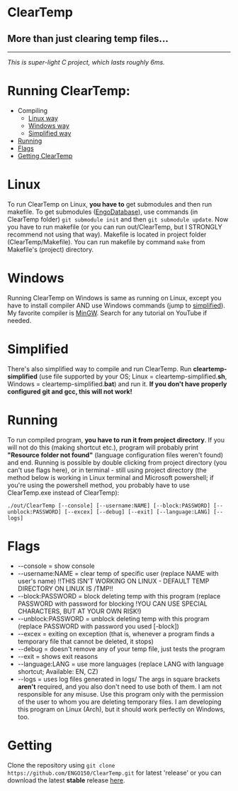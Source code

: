 # ClearTemp
More than just clearing temp files...
-
---

*This is super-light C project, which lasts roughly 6ms.*

# Running ClearTemp:
- Compiling
	- [Linux way](#Linux)
	- [Windows way](#Windows)
	- [Simplified way](#Simplified)
- [Running](#Running)
- [Flags](#Flags)
- [Getting ClearTemp](#Getting)

# Linux
To run ClearTemp on Linux, **you have to** get submodules and then run makefile. To get submodules ([EngoDatabase](https://github.com/ENGO150/EngoDatabase)), use commands (in ClearTemp folder) `git submodule init` and then `git submodule update`. Now you have to run makefile (or you can run out/ClearTemp, but I STRONGLY recommend not using that way). Makefile is located in project folder (ClearTemp/Makefile). You can run makefile by command `make` from Makefile's (project) directory.

# Windows
Running ClearTemp on Windows is same as running on Linux, except you have to install compiler AND use Windows commands (jump to [simplified](#Simplified)). My favorite compiler is [MinGW](https://sourceforge.net/projects/mingw/). Search for any tutorial on YouTube if needed.

# Simplified
There's also simplified way to compile and run ClearTemp. Run **cleartemp-simplified** (use file supported by your OS; Linux = cleartemp-simplified.**sh**, Windows = cleartemp-simplified.**bat**) and run it. **If you don't have properly configured git and gcc, this will not work!**

# Running
To run compiled program, **you have to run it from project directory**. If you will not do this (making shortcut etc.), program will probably print **"Resource folder not found"** (language configuration files weren't found) and end. Running is possible by double clicking from project directory (you can't use flags here), or in terminal - still using project directory (the method below is working in Linux terminal and Microsoft powershell; if you're using the powershell method, you probably have to use ClearTemp.exe instead of ClearTemp):

`./out/ClearTemp [--console] [--username:NAME] [--block:PASSWORD] [--unblock:PASSWORD] [--excex] [--debug] [--exit] [--language:LANG] [--logs]`

# Flags
- --console = show console
- --username:NAME = clear temp of specific user (replace NAME with user's name) !!THIS ISN'T WORKING ON LINUX - DEFAULT TEMP DIRECTORY ON LINUX IS /TMP!!
- --block:PASSWORD = block deleting temp with this program (replace PASSWORD with password for blocking !YOU CAN USE SPECIAL CHARACTERS, BUT AT YOUR OWN RISK!)
- --unblock:PASSWORD = unblock deleting temp with this program (replace PASSWORD with password you used [-block])
- --excex = exiting on exception (that is, whenever a program finds a temporary file that cannot be deleted, it stops)
- --debug = doesn't remove any of your temp file, just tests the program
- --exit = shows exit reasons
- --language:LANG = use more languages (replace LANG with language shortcut; Available: EN, CZ)
- --logs = uses log files generated in logs/
The args in square brackets **aren't** required, and you also don't need to use both of them. I am not responsible for any misuse. Use this program only with the permission of the user to whom you are deleting temporary files. I am developing this program on Linux (Arch), but it should work perfectly on Windows, too.

# Getting
Clone the repository using `git clone https://github.com/ENGO150/ClearTemp.git` for latest 'release' or you can download the latest **stable** release [here](https://github.com/ENGO150/ClearTemp/releases/latest).
